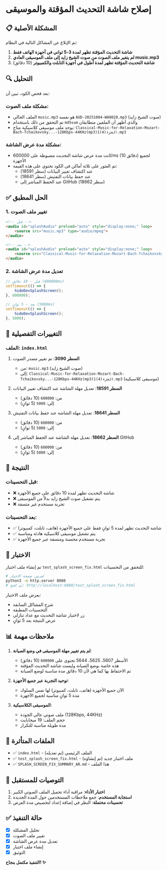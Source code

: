 # إصلاح شاشة التحديث المؤقتة والموسيقى

## 📋 المشكلة الأصلية

تم الإبلاغ عن المشاكل التالية في النظام:

1. **شاشة التحديث المؤقتة تظهر لمدة 3-5 ثواني في أجهزة الهاتف فقط**
2. **لم يتغير ملف الصوت من صوت الشيخ زايد إلى ملف الموسيقى العادي music.mp3**
3. **شاشة التحديث المؤقتة تظهر لمدة أطول في أجهزة التابلت والكمبيوتر** (10 دقائق)

## 🔍 التحليل

بعد فحص الكود، تبين أن:

### مشكلة ملف الصوت:
- الملف الحالي `music.mp3` هو نفسه `AUD-20251004-WA0028.mp3` (صوت الشيخ زايد)
- تم التحقق من ذلك باستخدام `md5sum` والذي أظهر أن الملفين متطابقان
- يوجد ملف موسيقى كلاسيكية متاح: `Classical-Music-for-Relaxation-Mozart-Bach-Tchaikovsky...-128Kbps-44KHz(mp3)1الجزء(4).mp3`

### مشكلة مدة عرض الشاشة:
- كانت مدة عرض شاشة التحديث مضبوطة على 600000ms (10 دقائق) لجميع الأجهزة
- تم العثور على ثلاثة أماكن في الكود تحتوي على هذه القيمة:
  - عند اكتشاف تغيير البيانات (سطر 18591)
  - عند حفظ بيانات التفتيش (سطر 18641)
  - عند الحفظ المباشر إلى GitHub (سطر 18662)

## ✅ الحل المطبق

### 1. تغيير ملف الصوت
```html
<!-- قبل -->
<audio id="splashAudio" preload="auto" style="display:none;" loop>
    <source src="music.mp3" type="audio/mpeg">
</audio>

<!-- بعد -->
<audio id="splashAudio" preload="auto" style="display:none;" loop>
    <source src="Classical-Music-for-Relaxation-Mozart-Bach-Tchaikovsky...-128Kbps-44KHz(mp3)1الجزء(4).mp3" type="audio/mpeg">
</audio>
```

### 2. تعديل مدة عرض الشاشة
```javascript
// قبل - 10 دقائق (600000ms)
setTimeout(() => {
    hideDevSplashScreen();
}, 600000);

// بعد - 5 ثوانٍ (5000ms)
setTimeout(() => {
    hideDevSplashScreen();
}, 5000);
```

## 📝 التغييرات التفصيلية

### الملف: `index.html`

1. **السطر 3090**: تم تغيير مصدر الصوت
   - من: `music.mp3` (صوت الشيخ زايد)
   - إلى: `Classical-Music-for-Relaxation-Mozart-Bach-Tchaikovsky...-128Kbps-44KHz(mp3)1الجزء(4).mp3` (موسيقى كلاسيكية)

2. **السطر 18591**: تعديل مهلة الشاشة عند اكتشاف تغيير البيانات
   - من: `600000` (10 دقائق)
   - إلى: `5000` (5 ثوانٍ)

3. **السطر 18641**: تعديل مهلة الشاشة عند حفظ بيانات التفتيش
   - من: `600000` (10 دقائق)
   - إلى: `5000` (5 ثوانٍ)

4. **السطر 18662**: تعديل مهلة الشاشة عند الحفظ المباشر إلى GitHub
   - من: `600000` (10 دقائق)
   - إلى: `5000` (5 ثوانٍ)

## 🎯 النتيجة

### قبل التحسينات:
- ❌ شاشة التحديث تظهر لمدة 10 دقائق على جميع الأجهزة
- ❌ يتم تشغيل صوت الشيخ زايد بدلاً من الموسيقى
- ❌ تجربة مستخدم غير متسقة

### بعد التحسينات:
- ✅ شاشة التحديث تظهر لمدة 5 ثوانٍ فقط على جميع الأجهزة (هاتف، تابلت، كمبيوتر)
- ✅ يتم تشغيل موسيقى كلاسيكية هادئة ومناسبة
- ✅ تجربة مستخدم محسنة ومتسقة عبر جميع الأجهزة

## 🧪 الاختبار

تم إنشاء ملف اختبار `test_splash_screen_fix.html` للتحقق من التحسينات:

```bash
# لعرض صفحة الاختبار
python3 -m http.server 8080
# ثم افتح: http://localhost:8080/test_splash_screen_fix.html
```

يعرض ملف الاختبار:
- شرح المشاكل السابقة
- التحسينات المطبقة
- زر لاختبار شاشة التحديث مع عداد تنازلي
- عرض النتيجة بعد 5 ثوانٍ

## 📊 ملاحظات مهمة

1. **لم يتم تغيير مهلة الموسيقى في وضع الصيانة**:
   - الأسطر 5607، 5625، 5644 تحتوي على `600000` (10 دقائق)
   - هذه خاصة بوضع الصيانة وليست شاشة التحديث المؤقتة
   - تم الاحتفاظ بها كما هي لأن 10 دقائق مدة مناسبة لوضع الصيانة

2. **توحيد التجربة عبر جميع الأجهزة**:
   - الآن جميع الأجهزة (هاتف، تابلت، كمبيوتر) لها نفس السلوك
   - مدة 5 ثوانٍ مناسبة لجميع الأجهزة

3. **الموسيقى الكلاسيكية**:
   - ملف صوتي عالي الجودة (128Kbps, 44KHz)
   - حجم الملف: 19 ميجابايت
   - مدة طويلة مناسبة للتكرار

## 📁 الملفات المتأثرة

- ✅ `index.html` - الملف الرئيسي (تم تعديله)
- ✅ `test_splash_screen_fix.html` - ملف اختبار جديد (تم إنشاؤه)
- ✅ `SPLASH_SCREEN_FIX_SUMMARY_AR.md` - هذا الملف

## 🚀 التوصيات للمستقبل

1. **اختبار الأداء**: مراقبة أداء تحميل الملف الصوتي الكبير
2. **استجابة المستخدم**: جمع ملاحظات المستخدمين حول المدة الجديدة
3. **تحسينات محتملة**: النظر في إضافة إعداد لتخصيص مدة العرض

## ✅ حالة التنفيذ

- [x] تحليل المشكلة
- [x] تغيير ملف الصوت
- [x] تعديل مدة عرض الشاشة
- [x] إنشاء ملف اختبار
- [x] التوثيق

**التنفيذ مكتمل بنجاح! ✨**
